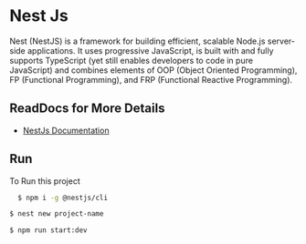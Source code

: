 
# Nest Js

Nest (NestJS) is a framework for building efficient, scalable Node.js server-side applications. It uses progressive JavaScript, is built with and fully supports TypeScript (yet still enables developers to code in pure JavaScript) and combines elements of OOP (Object Oriented Programming), FP (Functional Programming), and FRP (Functional Reactive Programming).


## ReadDocs for More Details

 - [NestJs Documentation](https://docs.nestjs.com/)



## Run

To Run this project

```bash
  $ npm i -g @nestjs/cli
```
```bash
$ nest new project-name
```
```bash
$ npm run start:dev
```
